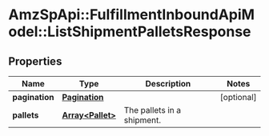 # AmzSpApi::FulfillmentInboundApiModel::ListShipmentPalletsResponse

## Properties
Name | Type | Description | Notes
------------ | ------------- | ------------- | -------------
**pagination** | [**Pagination**](Pagination.md) |  | [optional] 
**pallets** | [**Array&lt;Pallet&gt;**](Pallet.md) | The pallets in a shipment. | 

